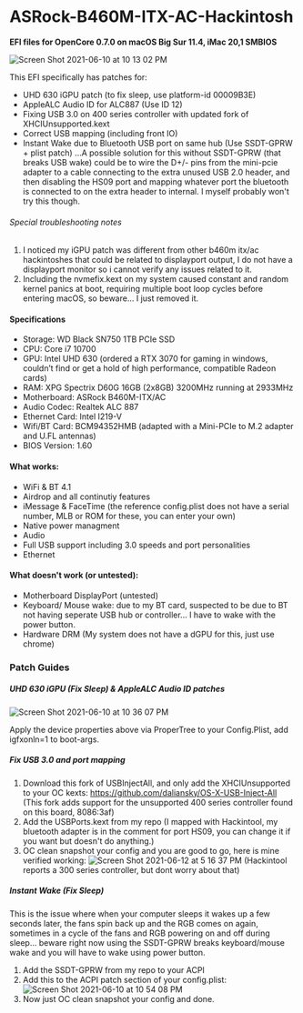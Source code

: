 # ASRock-B460M-ITX-AC-Hackintosh
**EFI files for OpenCore 0.7.0 on macOS Big Sur 11.4, iMac 20,1 SMBIOS**

![Screen Shot 2021-06-10 at 10 13 02 PM](https://user-images.githubusercontent.com/69612780/121631021-8b119a80-ca3b-11eb-914e-001e83697485.png)

This EFI specifically has patches for:
- UHD 630 iGPU patch (to fix sleep, use platform-id 00009B3E)
- AppleALC Audio ID for ALC887 (Use ID 12)
- Fixing USB 3.0 on 400 series controller with updated fork of XHCIUnsupported.kext
- Correct USB mapping (including front IO)
- Instant Wake due to Bluetooth USB port on same hub (Use SSDT-GPRW + plist patch)
  ...A possible solution for this without SSDT-GPRW (that breaks USB wake) could be to wire the D+/- pins from the mini-pcie adapter to a cable connecting to the extra unused USB 2.0 header, and then disabling the HS09 port and mapping whatever port the bluetooth is connected to on the extra header to internal. I myself probably won't try this though.

###### Special troubleshooting notes
1. I noticed my iGPU patch was different from other b460m itx/ac hackintoshes that could be related to displayport output, I do not have a displayport monitor so i cannot verify any issues related to it.
2. Including the nvmefix.kext on my system caused constant and random kernel panics at boot, requiring multiple boot loop cycles before entering macOS, so beware... I just removed it.

#### Specifications
- Storage: WD Black SN750 1TB PCIe SSD
- CPU: Core i7 10700
- GPU: Intel UHD 630 (ordered a RTX 3070 for gaming in windows, couldn’t find or get a hold of high performance, compatible Radeon cards)
- RAM: XPG Spectrix D60G 16GB (2x8GB) 3200MHz running at 2933MHz
- Motherboard: ASRock B460M-ITX/AC
- Audio Codec: Realtek ALC 887
- Ethernet Card: Intel I219-V
- Wifi/BT Card: BCM94352HMB (adapted with a Mini-PCIe to M.2 adapter and U.FL antennas)
- BIOS Version: 1.60 

#### What works:
- WiFi & BT 4.1
- Airdrop and all continutiy features
- iMessage & FaceTime (the reference config.plist does not have a serial number, MLB or ROM for these, you can enter your own)
- Native power managment
- Audio
- Full USB support including 3.0 speeds and port personalities
- Ethernet

#### What doesn't work (or untested):
- Motherboard DisplayPort (untested)
- Keyboard/ Mouse wake: due to my BT card, suspected to be due to BT not having seperate USB hub or controller... I have to wake with the power button.
- Hardware DRM (My system does not have a dGPU for this, just use chrome)

### Patch Guides

##### UHD 630 iGPU (Fix Sleep) & AppleALC Audio ID patches
![Screen Shot 2021-06-10 at 10 36 07 PM](https://user-images.githubusercontent.com/69612780/121631429-53572280-ca3c-11eb-9ea2-32326a3dc2e5.png)

Apply the device properties above via ProperTree to your Config.Plist, add igfxonln=1 to boot-args.

##### Fix USB 3.0 and port mapping
1. Download this fork of USBInjectAll, and only add the XHCIUnsupported to your OC kexts: https://github.com/daliansky/OS-X-USB-Inject-All
(This fork adds support for the unsupported 400 series controller found on this board, 8086:3af)
2. Add the USBPorts.kext from my repo (I mapped with Hackintool, my bluetooth adapter is in the comment for port HS09, you can change it if you want but doesn't do anything.)
3. OC clean snapshot your config and you are good to go, here is mine verified working:
![Screen Shot 2021-06-12 at 5 16 37 PM](https://user-images.githubusercontent.com/69612780/121790953-fa090380-cba1-11eb-9d28-e3a488776b18.png)
    (Hackintool reports a 300 series controller, but dont worry about that)
##### Instant Wake (Fix Sleep)
This is the issue where when your computer sleeps it wakes up a few seconds later, the fans spin back up and the RGB comes on again, sometimes in a cycle of the fans and RGB powering on and off during sleep... beware right now using the SSDT-GPRW breaks keyboard/mouse wake and you will have to wake using power button.
1. Add the SSDT-GPRW from my repo to your ACPI
2. Add this to the ACPI patch section of your config.plist:
![Screen Shot 2021-06-10 at 10 54 08 PM](https://user-images.githubusercontent.com/69612780/121632789-df6a4980-ca3e-11eb-9f87-f4faf61740db.png)
3. Now just OC clean snapshot your config and done.
 


